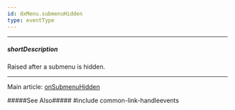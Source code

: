 ```yaml
---
id: dxMenu.submenuHidden
type: eventType
---
```

---
##### shortDescription
Raised after a submenu is hidden.

---
Main article: [onSubmenuHidden](/api-reference/10%20UI%20Components/dxMenu/1%20Configuration/onSubmenuHidden.md '/Documentation/ApiReference/UI_Components/dxMenu/Configuration/#onSubmenuHidden')

#####See Also#####
#include common-link-handleevents